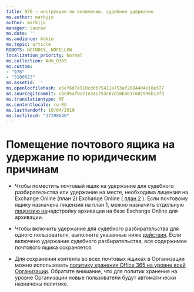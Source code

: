 ```yaml
---
title: 976 — инструкции по включению, судебное удержание
ms.author: markjjo
author: markjjo
manager: lauraw
ms.date: ''
ms.audience: Admin
ms.topic: article
ROBOTS: NOINDEX, NOFOLLOW
localization_priority: Normal
ms.collection: Adm_O365
ms.custom:
- "976"
- "3100023"
ms.assetid: ''
ms.openlocfilehash: e5e76d7e910cddb75411a753af2684404e18e377
ms.sourcegitcommit: cbed5af0a71e34c253c87d18bab1c601996b13fd
ms.translationtype: MT
ms.contentlocale: ru-RU
ms.lasthandoff: 10/04/2019
ms.locfileid: "37398640"
---
```

# <a name="place-a-mailbox-on-legal-hold"></a>Помещение почтового ящика на удержание по юридическим причинам

- Чтобы поместить почтовый ящик на удержание для судебного разбирательства или удержание на месте, необходима лицензия на Exchange Online (план 2) Exchange Online ( [план 2](https://docs.microsoft.com/office365/servicedescriptions/office-365-platform-service-description/office-365-plan-options) ). Если почтовому ящику назначена лицензия на план 1, можно назначить отдельную [лицензию на](https://docs.microsoft.com/office365/servicedescriptions/exchange-online-archiving-service-description)надстройку архивации на базе Exchange Online для архивации.

- Чтобы включить удержание для судебного разбирательства для одного пользователя, выполните указанные ниже [действия](https://docs.microsoft.com/office365/securitycompliance/create-a-litigation-hold). Если включено удержание судебного разбирательства, все содержимое почтового ящика сохраняется.

- Для сохранения контента во всех почтовых ящиках в Организации можно использовать [политику хранения Office 365 на уровне всей Организации](https://docs.microsoft.com/microsoft-365/compliance/retention-policies#applying-a-retention-policy-to-an-entire-organization-or-specific-locations). Обратите внимание, что для политик хранения на уровне Организации новые пользователи будут автоматически назначены политике.
